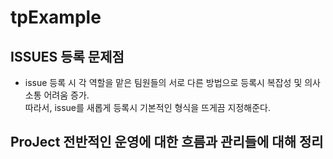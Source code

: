 # tpExample


## ISSUES 등록 문제점

- issue 등록 시 각 역할을 맡은 팀원들의 서로 다른 방법으로 등록시 복잡성 및 의사소통 어려움 증가.  
 따라서, issue를 새롭게 등록시 기본적인 형식을 뜨게끔 지정해준다.
 

## ProJect 전반적인 운영에 대한 흐름과 관리들에 대해 정리

